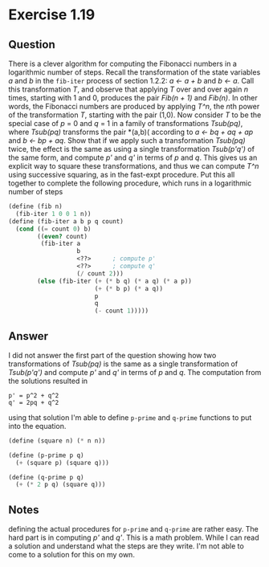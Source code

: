 Exercise 1.19
============

## Question

There is a clever algorithm for computing the Fibonacci numbers in a logarithmic number of steps. Recall the transformation of the state variables *a* and *b* in the ```fib-iter``` process of section 1.2.2: *a <-  a + b* and *b <- a*. Call this transformation *T*, and observe that applying *T* over and over again *n* times, starting with 1 and 0, produces the pair *Fib(n + 1)* and *Fib(n)*. In other words, the Fibonacci numbers are produced by applying *T^n*, the *n*th power of the transformation *T*, starting with the pair (1,0). Now consider *T* to be the special case of *p* = 0 and *q* = 1 in a family of transformations *Tsub(pq)*, where *Tsub(pq)* transforms the pair *(a,b)( according to *a <- bq + aq + ap* and *b <- bp + aq*. Show that if we apply such a transformation *Tsub(pq)* twice, the effect is the same as using a single transformation *Tsub(p'q')* of the same form, and compute *p'* and *q'* in terms of *p* and *q*. This gives us an explicit way to square these transformations, and thus we can compute *T^n* using successive squaring, as in the fast-expt procedure. Put this all together to complete the following procedure, which runs in a logarithmic number of steps

```scheme
(define (fib n)
  (fib-iter 1 0 0 1 n))
(define (fib-iter a b p q count)
  (cond ((= count 0) b)
        ((even? count)
         (fib-iter a
                   b
                   <??>      ; compute p'
                   <??>      ; compute q'
                   (/ count 2)))
        (else (fib-iter (+ (* b q) (* a q) (* a p))
                        (+ (* b p) (* a q))
                        p
                        q
                        (- count 1)))))
```


## Answer

I did not answer the first part of the question showing how two transformations of *Tsub(pq)* is the same as a single transformation of *Tsub(p'q')* and compute *p'* and *q'* in terms of *p* and *q*. The computation from the solutions resulted in

```
p' = p^2 + q^2
q' = 2pq + q^2
```

using that solution I'm able to define ```p-prime``` and ```q-prime``` functions to put into the equation.

```scheme
(define (square n) (* n n))

(define (p-prime p q)
  (+ (square p) (square q)))

(define (q-prime p q)
  (+ (* 2 p q) (square q)))
```


## Notes

defining the actual procedures for ```p-prime``` and ```q-prime``` are rather easy. The hard part is in computing *p'* and *q'*. This is a math problem. While I can read a solution and understand what the steps are they write. I'm not able to come to a solution for this on my own.
